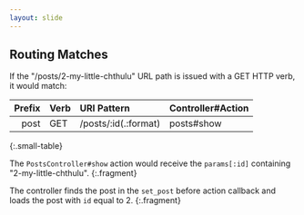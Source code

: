 ```yaml
---
layout: slide
---
```


## Routing Matches

If the "/posts/2-my-little-chthulu" URL path is issued with a GET HTTP verb, it would match:

| Prefix | Verb | URI Pattern | Controller#Action |
|-------:|:-----|:------------|:------------------|
| post   | GET  | /posts/:id(.:format) | posts#show |
{:.small-table}

The `PostsController#show` action would receive the `params[:id]` containing "2-my-little-chthulu".
{:.fragment}

The controller finds the post in the `set_post` before action callback and loads the post with `id` equal to 2.
{:.fragment}
